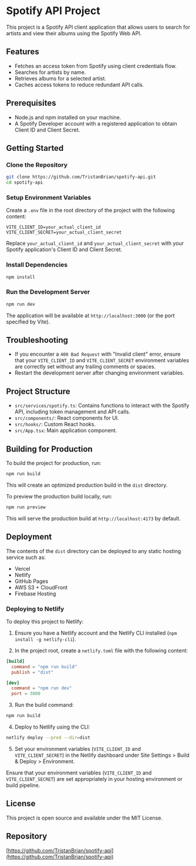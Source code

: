 # Spotify API Project

This project is a Spotify API client application that allows users to search for artists and view their albums using the Spotify Web API.

## Features

- Fetches an access token from Spotify using client credentials flow.
- Searches for artists by name.
- Retrieves albums for a selected artist.
- Caches access tokens to reduce redundant API calls.

## Prerequisites

- Node.js and npm installed on your machine.
- A Spotify Developer account with a registered application to obtain Client ID and Client Secret.

## Getting Started

### Clone the Repository

```bash
git clone https://github.com/TristanBrian/spotify-api.git
cd spotify-api
```

### Setup Environment Variables

Create a `.env` file in the root directory of the project with the following content:

```
VITE_CLIENT_ID=your_actual_client_id
VITE_CLIENT_SECRET=your_actual_client_secret
```

Replace `your_actual_client_id` and `your_actual_client_secret` with your Spotify application's Client ID and Client Secret.

### Install Dependencies

```bash
npm install
```

### Run the Development Server

```bash
npm run dev
```

The application will be available at `http://localhost:3000` (or the port specified by Vite).

## Troubleshooting

- If you encounter a `400 Bad Request` with "Invalid client" error, ensure that your `VITE_CLIENT_ID` and `VITE_CLIENT_SECRET` environment variables are correctly set without any trailing comments or spaces.
- Restart the development server after changing environment variables.

## Project Structure

- `src/services/spotify.ts`: Contains functions to interact with the Spotify API, including token management and API calls.
- `src/components/`: React components for UI.
- `src/hooks/`: Custom React hooks.
- `src/App.tsx`: Main application component.

## Building for Production

To build the project for production, run:

```bash
npm run build
```

This will create an optimized production build in the `dist` directory.

To preview the production build locally, run:

```bash
npm run preview
```

This will serve the production build at `http://localhost:4173` by default.

## Deployment

The contents of the `dist` directory can be deployed to any static hosting service such as:

- Vercel
- Netlify
- GitHub Pages
- AWS S3 + CloudFront
- Firebase Hosting

### Deploying to Netlify

To deploy this project to Netlify:

1. Ensure you have a Netlify account and the Netlify CLI installed (`npm install -g netlify-cli`).

2. In the project root, create a `netlify.toml` file with the following content:

```toml
[build]
  command = "npm run build"
  publish = "dist"

[dev]
  command = "npm run dev"
  port = 3000
```

3. Run the build command:

```bash
npm run build
```

4. Deploy to Netlify using the CLI:

```bash
netlify deploy --prod --dir=dist
```

5. Set your environment variables (`VITE_CLIENT_ID` and `VITE_CLIENT_SECRET`) in the Netlify dashboard under Site Settings > Build & Deploy > Environment.

Ensure that your environment variables (`VITE_CLIENT_ID` and `VITE_CLIENT_SECRET`) are set appropriately in your hosting environment or build pipeline.

## License

This project is open source and available under the MIT License.

## Repository

[https://github.com/TristanBrian/spotify-api](https://github.com/TristanBrian/spotify-api)
